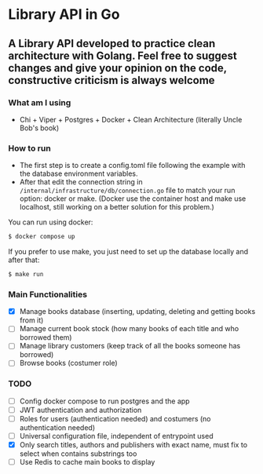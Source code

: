 # Library API in Go

A Library API developed to practice clean architecture with Golang. Feel free to suggest changes and give your opinion on the code, constructive criticism is always welcome
--- 
### What am I using
 - Chi + Viper + Postgres + Docker + Clean Architecture (literally Uncle Bob's book)

### How to run

- The first step is to create a config.toml file following the example with the database environment variables. 
- After that edit the connection string in `/internal/infrastructure/db/connection.go` file to match your run option: docker or make. (Docker use the container host and make use localhost, still working on a better solution for this problem.)

You can run using docker: 

```sh
$ docker compose up
```

If you prefer to use make, you just need to set up the database locally and after that:

```sh
$ make run
```

### Main Functionalities
 - [X] Manage books database (inserting, updating, deleting and getting books from it)
 - [ ] Manage current book stock (how many books of each title and who borrowed them)
 - [ ] Manage library customers (keep track of all the books someone has borrowed)
 - [ ] Browse books (costumer role)

### TODO 
 - [ ] Config docker compose to run postgres and the app
 - [ ] JWT authentication and authorization
 - [ ] Roles for users (authentication needed) and costumers (no authentication needed)
 - [ ] Universal configuration file, independent of entrypoint used
 - [X] Only search titles, authors and publishers with exact name, must fix to select when contains substrings too
 - [ ] Use Redis to cache main books to display
